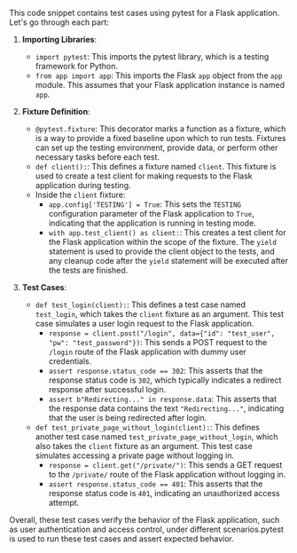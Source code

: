 This code snippet contains test cases using pytest for a Flask application. Let's go through each part:

1. **Importing Libraries**:
   - `import pytest`: This imports the pytest library, which is a testing framework for Python.
   - `from app import app`: This imports the Flask `app` object from the `app` module. This assumes that your Flask application instance is named `app`.

2. **Fixture Definition**:
   - `@pytest.fixture`: This decorator marks a function as a fixture, which is a way to provide a fixed baseline upon which to run tests. Fixtures can set up the testing environment, provide data, or perform other necessary tasks before each test.
   - `def client():`: This defines a fixture named `client`. This fixture is used to create a test client for making requests to the Flask application during testing.
   - Inside the `client` fixture:
     - `app.config['TESTING'] = True`: This sets the `TESTING` configuration parameter of the Flask application to `True`, indicating that the application is running in testing mode.
     - `with app.test_client() as client:`: This creates a test client for the Flask application within the scope of the fixture. The `yield` statement is used to provide the client object to the tests, and any cleanup code after the `yield` statement will be executed after the tests are finished.

3. **Test Cases**:
   - `def test_login(client):`: This defines a test case named `test_login`, which takes the `client` fixture as an argument. This test case simulates a user login request to the Flask application.
     - `response = client.post("/login", data={"id": "test_user", "pw": "test_password"})`: This sends a POST request to the `/login` route of the Flask application with dummy user credentials.
     - `assert response.status_code == 302`: This asserts that the response status code is `302`, which typically indicates a redirect response after successful login.
     - `assert b"Redirecting..." in response.data`: This asserts that the response data contains the text `"Redirecting..."`, indicating that the user is being redirected after login.
   - `def test_private_page_without_login(client):`: This defines another test case named `test_private_page_without_login`, which also takes the `client` fixture as an argument. This test case simulates accessing a private page without logging in.
     - `response = client.get("/private/")`: This sends a GET request to the `/private/` route of the Flask application without logging in.
     - `assert response.status_code == 401`: This asserts that the response status code is `401`, indicating an unauthorized access attempt.

Overall, these test cases verify the behavior of the Flask application, such as user authentication and access control, under different scenarios.pytest is used to run these test cases and assert expected behavior.